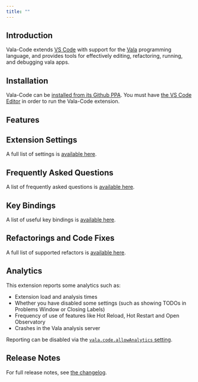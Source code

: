 ```yaml
---
title: ""
---
```


## Introduction
Vala-Code extends [VS Code](https://code.visualstudio.com/) with support for the
[Vala](https://www.valadoc.org/) programming language, and provides tools for
effectively editing, refactoring, running, and debugging vala apps.

## Installation

Vala-Code can be [installed from its Github PPA](https://github.com/osstekz/vala-code). You must have [the VS Code Editor](https://code.visualstudio.com/) in order to run the Vala-Code extension.

## Features


## Extension Settings

A full list of settings is [available here](/docs/settings/).


## Frequently Asked Questions

A list of frequently asked questions is [available here](/faq/).


## Key Bindings

A list of useful key bindings is [available here](/docs/key-bindings/).


## Refactorings and Code Fixes

A full list of supported refactors is [available here](/docs/refactorings-and-code-fixes/).


## Analytics

This extension reports some analytics such as:

- Extension load and analysis times
- Whether you have disabled some settings (such as showing TODOs in Problems Window or Closing Labels)
- Frequency of use of features like Hot Reload, Hot Restart and Open Observatory
- Crashes in the Vala analysis server

Reporting can be disabled via the [`vala.code.allowAnalytics` setting](/docs/settings/#vala.code.allowanalytics).


## Release Notes

For full release notes, see [the changelog](/releases/).

